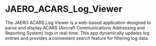 # JAERO_ACARS_Log_Viewer
The JAERO ACARS Log Viewer is a web-based application designed to parse and display ACARS (Aircraft Communications Addressing and Reporting System) logs in real-time. This app dynamically updates log entries and provides a convenient search feature for filtering log data.
